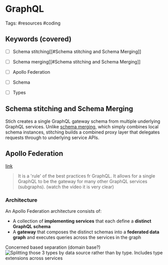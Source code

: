 # GraphQL
Tags: #resources #coding 

## Keywords (covered)
- [ ] Schema stitching[[#Schema stitching and Schema Merging]]
- [ ] Schema merging[[#Schema stitching and Schema Merging]]
- [ ] Apollo Federation
- [ ] Schema 
- [ ] Types


## Schema stitching and Schema Merging
Stich creates a single GraphQL gateway schema from multiple underlying GraphQL services. Unlike [schema merging](https://www.graphql-tools.com/docs/merge-schemas), which simply combines local schema instances, stitching builds a combined proxy layer that delegates requests through to underlying service APIs.

## Apollo Federation
[link](https://www.apollographql.com/docs/federation/)
> It is a 'rule' of the best practices fr GraphQL. It allows for a single GraphQL to be the gateway for many other GraphQL services (subgraphs).  (watch the video it is very clear)

### Architecture
An Apollo Federation architecture consists of:
-   A collection of **implementing services** that each define a **distinct GraphQL schema**
-   A **gateway** that composes the distinct schemas into a **federated data graph** and executes queries across the services in the graph

Concerned based separation (domain base?)
![Splitting those 3 types by data source rather than by type. Includes type extensions across services](https://www.apollographql.com/docs/federation/9c53722b436fabc7532b310191eea17e/composition_schema-2.png)